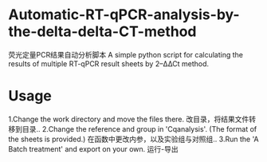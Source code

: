 # Automatic-RT-qPCR-analysis-by-the-delta-delta-CT-method
荧光定量PCR结果自动分析脚本
A simple python script for calculating the results of multiple  RT-qPCR result sheets by 2–∆∆Ct method.

# Usage
1.Change the work directory and move the files there.
改目录，将结果文件转移到目录..
2.Change the reference and group in 'Cqanalysis'. (The format of the sheets is provided.)
在函数中更改内参，以及实验组与对照组..
3.Run the 'A Batch treatment' and export on your own.
运行-导出

